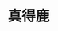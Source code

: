 ---
title: 真得鹿
description: 毕竟几人真得鹿，不知终日梦为鱼。
image:  /covers/cover9.png
style:
    background: "#e3bd8d"
---